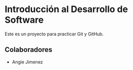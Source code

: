 # Introducción al Desarrollo de Software
Este es un proyecto para practicar Git y GitHub.

## Colaboradores
- Angie Jimenez